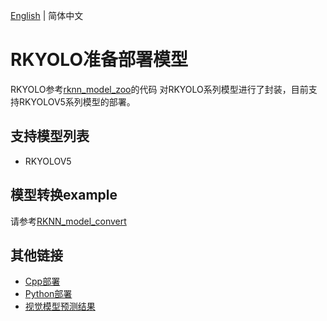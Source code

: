 [English](README.md) | 简体中文
# RKYOLO准备部署模型

RKYOLO参考[rknn_model_zoo](https://github.com/airockchip/rknn_model_zoo/tree/main/models/CV/object_detection/yolo)的代码
对RKYOLO系列模型进行了封装，目前支持RKYOLOV5系列模型的部署。

## 支持模型列表

* RKYOLOV5

## 模型转换example

请参考[RKNN_model_convert](https://github.com/airockchip/rknn_model_zoo/tree/main/models/CV/object_detection/yolo/RKNN_model_convert)


## 其他链接
- [Cpp部署](./cpp)
- [Python部署](./python)
- [视觉模型预测结果](../../../../docs/api/vision_results/)
